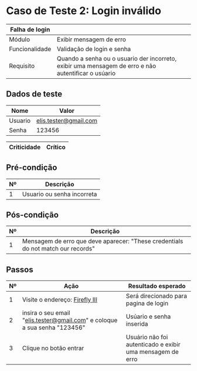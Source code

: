 # Caso de Teste 2: Login inválido

| Falha de login |              |
|----------------|--------------|
| Módulo       | Exibir mensagem de erro |
| Funcionalidade | Validação de login e senha |
| Requisito    | Quando a senha ou o usuario der incorreto, exibir uma mensagem de erro e não autentificar o usúario |

## Dados de teste

| Nome | Valor | 
| ------- | ------- | 
| Usuario | elis.tester@gmail.com |
| Senha | 123456 |


| Criticidade |  Crítico |
|-------------|----------|

## Pré-condição

| Nº | Descrição |            
|--- | --------- |
| 1 | Usuario ou senha incorreta |

## Pós-condição

| Nº | Descrição |
|----|-----------|
| 1 | Mensagem de erro que deve aparecer: "These credentials do not match our records" |

## Passos

| Nº | Ação | Resultado esperado | 
|----|------|----------------------|
| 1 | Visite o endereço: [Firefly III](https://demo.firefly-iii.org/login) | Será direcionado para pagina de login |
| 2 | insira o seu email "elis.tester@gmail.com" e coloque a sua senha "123456"  | Usúario e senha inserida |
| 3 | Clique no botão entrar | Usuário não foi autenticado e exibir uma mensagem de erro |